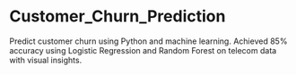 # Customer_Churn_Prediction
 Predict customer churn using Python and machine learning. Achieved 85% accuracy using Logistic Regression and Random Forest on telecom data with visual insights.

